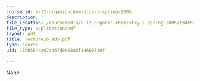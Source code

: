 ```yaml
---
course_id: 5-12-organic-chemistry-i-spring-2005
description: ''
file_location: /coursemedia/5-12-organic-chemistry-i-spring-2005/13db564da97a467d0e08a0f14660310f_lecture16_s05.pdf
file_type: application/pdf
layout: pdf
title: lecture16_s05.pdf
type: course
uid: 13db564da97a467d0e08a0f14660310f

---
```

None